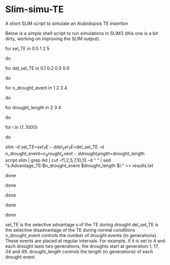 # Slim-simu-TE
A short SLIM script to simulate an Arabidopsis TE insertion


Below is a simple shell script to run simulations in SLIM3 (this one is a bit dirty, working on improving the SLIM output).

for sel_TE in 0.5 1 2 5

do

for del_sel_TE in 0.1 0.2 0.5 0.9

do

for n_drought_event in 1 2 3 4

do

for drought_length in 2 3 4

do

for i in {1..1000}

do

slim -d sel_TE=$sel_TE -d del_sel_TE=$del_sel_TE -d n_drought_event=$n_drought_event -d drought_length=$drought_length script.slim | grep Ad | cut -f1,2,5,7,10,13 -d " " | sed "s:Advantage_TE:$n_drought_event $drought_length $i:" >> results.txt

done

done

done

done

done


sel_TE is the selective advantage s of the TE during drought
del_sel_TE is the selective disadvantage of the TE during normal conditions
n_drought_event controls the number of drought events (in generations). These events are placed at regular intervals. For example, if it is set to 4 and each drought lasts two generations,
the droughts start at generation 1, 17, 34 and 49.
drought_length controls the length (in generations) of each drought event.
